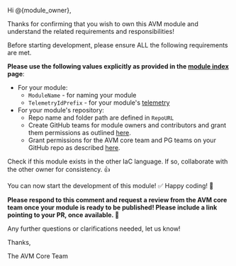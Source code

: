 <!-- markdownlint-disable -->
Hi @{module_owner},

Thanks for confirming that you wish to own this AVM module and understand the related requirements and responsibilities!

Before starting development, please ensure ALL the following requirements are met.

**Please use the following values explicitly as provided in the [module index](https://azure.github.io/Azure-Verified-Modules/indexes/) page**:

- For your module:
  - `ModuleName` - for naming your module
  - `TelemetryIdPrefix` - for your module's [telemetry](https://azure.github.io/Azure-Verified-Modules/specs/shared/#id-sfr3---category-telemetry---deploymentusage-telemetry)
- For your module's repository:
  - Repo name and folder path are defined in `RepoURL`
  - Create GitHub teams for module owners and contributors and grant them permissions as outlined [here](https://azure.github.io/Azure-Verified-Modules/specs/shared/#id-snfr20---category-contributionsupport---github-teams-only).
  - Grant permissions for the AVM core team and PG teams on your GitHub repo as described [here](https://azure.github.io/Azure-Verified-Modules/specs/shared/#id-snfr9---category-contributionsupport---avm--pg-teams-github-repo-permissions).

Check if this module exists in the other IaC language. If so, collaborate with the other owner for consistency. 👍

You can now start the development of this module! ✅ Happy coding! 🎉

**Please respond to this comment and request a review from the AVM core team once your module is ready to be published! Please include a link pointing to your PR, once available. 🙏**

Any further questions or clarifications needed, let us know!

Thanks,

The AVM Core Team
<!-- markdownlint-restore -->
